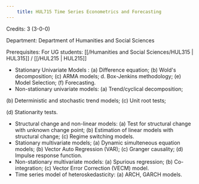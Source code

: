 ```yaml
---
    title: HUL715 Time Series Econometrics and Forecasting
---
```

Credits: 3 (3-0-0)

Department: Department of Humanities and Social Sciences

Prerequisites: For UG students: [[/Humanities and Social Sciences/HUL315 | HUL315]] / [[/HUL215 | HUL215]]


- Stationary Univariate Models : (a) Difference equation; (b) Wold's decomposition; (c) ARMA models; d. Box-Jenkins methodology; (e) Model Selection; (f) Forecasting.
- Non-stationary univariate models: (a) Trend/cyclical decomposition;

(b) Deterministic and stochastic trend models; (c) Unit root tests;

(d) Stationarity tests.
- Structural change and non-linear models: (a) Test for structural change with unknown change point; (b) Estimation of linear models with structural change; (c) Regime switching models.
- Stationary multivariate models; (a) Dynamic simulteneous equation models; (b) Vector Auto Regression (VAR); (c) Granger causality; (d) Impulse response function.
- Non-stationary multivariate models: (a) Spurious regression; (b) Co-integration; (c) Vector Error Correction (VECM) model.
- Time series model of heteroskedasticity: (a) ARCH, GARCH models.